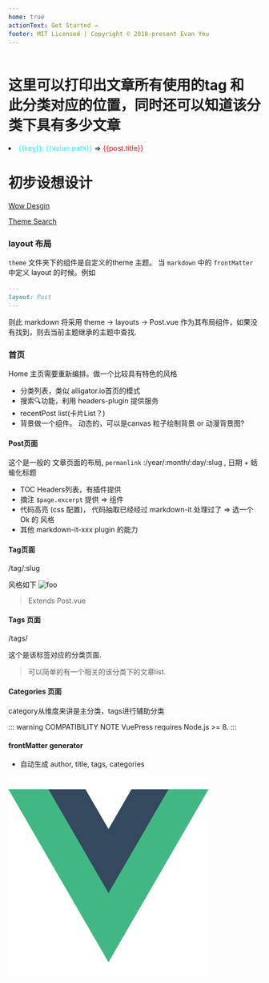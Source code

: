 ```yaml
---
home: true
actionText: Get Started →
footer: MIT Licensed | Copyright © 2018-present Evan You
---
```


<header class="header">
  <!-- {{JSON.stringify($tags, null, 4)}} -->
</header>

<div class="tag-lists">
  <h1>这里可以打印出文章所有使用的tag 和 此分类对应的位置，同时还可以知道该分类下具有多少文章</h1>
  <li v-for="(value, key) of $tags._metaMap" :key="key">
  <a style="color:cyan" :href="value.path">{{key}}: {{value.path}}<OutboundLink /> </a>
    => <a style="color:red" v-for="(post, index) in value.posts" :key="index" :href="post.path">{{post.title}}<OutboundLink /></a>
  </li>
</div>

# 初步设想设计

[Wow Desgin](https://ktquez.com/en/)

[Theme Search](https://github.com/search?q=vuepress+theme)

### layout 布局

`theme` 文件夹下的组件是自定义的theme 主题。 当 `markdown` 中的 `frontMatter` 中定义 layout 的时候。例如

```markdown
---
layout: Post
---
```


则此 markdown 将采用 theme -> layouts -> Post.vue 作为其布局组件，如果没有找到，则去当前主题继承的主题中查找.

### 首页

Home 主页需要重新编排。做一个比较具有特色的风格

- 分类列表，类似 alligator.io首页的模式
- 搜索🔍功能，利用 headers-plugin 提供服务
- recentPost list(卡片List？)
- 背景做一个组件。 动态的，可以是canvas 粒子绘制背景 or 动漫背景图?



#### Post页面

这个是一般的 文章页面的布局, `permanlink` :/year/:month/:day/:slug , 日期 + 蛞蝓化标题



- TOC Headers列表，有插件提供
- 摘注 `$page.excerpt` 提供 => 组件
- 代码高亮 (css 配置)， 代码抽取已经经过 markdown-it 处理过了 => 选一个Ok 的 风格
- 其他 markdown-it-xxx plugin 的能力



#### Tag页面

/tag/:slug

风格如下
<img :src="$withBase('/tag.png')" alt="foo">


>  Extends Post.vue



#### Tags 页面

/tags/

这个是该标签对应的分类页面.

> 可以简单的有一个相关的该分类下的文章list.



#### Categories 页面

category从维度来讲是主分类，tags进行辅助分类


::: warning COMPATIBILITY NOTE
VuePress requires Node.js >= 8.
:::

#### frontMatter generator

- 自动生成 author, title, tags, categories

<img src="./logo.png">
